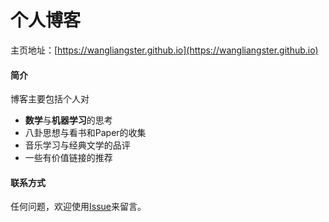 # 个人博客

主页地址：[https://wangliangster.github.io](https://wangliangster.github.io)

#### 简介

博客主要包括个人对

- **数学**与**机器学习**的思考
- 八卦思想与看书和Paper的收集
- 音乐学习与经典文学的品评
- 一些有价值链接的推荐

#### 联系方式

任何问题，欢迎使用[Issue](https://github.com/wangliangster/wangliangster.github.io/issues)来留言。

